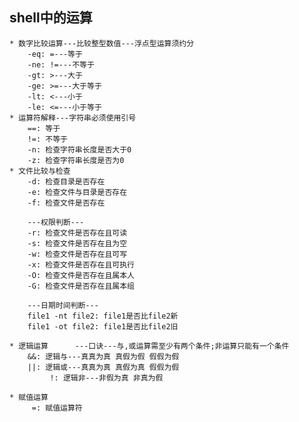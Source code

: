 ## shell中的运算

	* 数字比较运算---比较整型数值---浮点型运算须约分
		-eq: =---等于
		-ne: !=---不等于
		-gt: >---大于
		-ge: >=---大于等于
		-lt: <---小于
		-le: <=---小于等于
	* 运算符解释---字符串必须使用引号
		==: 等于
		!=: 不等于
		-n: 检查字符串长度是否大于0
		-z: 检查字符串长度是否为0
	* 文件比较与检查
		-d: 检查目录是否存在
		-e: 检查文件与目录是否存在
		-f: 检查文件是否存在
	
		---权限判断---
		-r: 检查文件是否存在且可读
		-s: 检查文件是否存在且为空
		-w: 检查文件是否存在且可写
		-x: 检查文件是否存在且可执行
		-O: 检查文件是否存在且属本人
		-G: 检查文件是否存在且属本组
	
		---日期时间判断---
		file1 -nt file2: file1是否比file2新
		file1 -ot file2: file1是否比file2旧
	
	* 逻辑运算		---口诀---与,或运算需至少有两个条件;非运算只能有一个条件
		&&: 逻辑与---真真为真 真假为假 假假为假
		||: 逻辑或---真真为真 真假为真 假假为假	
	       	 !: 逻辑非---非假为真 非真为假
	
	* 赋值运算
		 =: 赋值运算符

